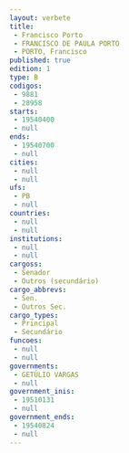 ```yaml
---
layout: verbete
title:
 - Francisco Porto
 - FRANCISCO DE PAULA PORTO
 - PORTO, Francisco
published: true
edition: 1  
type: B
codigos: 
 - 9881
 - 28958
starts: 
 - 19540400
 - null 
ends: 
 - 19540700
 - null 
cities: 
 - null 
 - null 
ufs: 
 - PB
 - null 
countries: 
 - null 
 - null 
institutions: 
 - null 
 - null 
cargoss: 
 - Senador
 - Outros (secundário)
cargo_abbrevs: 
 - Sen.
 - Outros Sec.
cargo_types: 
 - Principal
 - Secundário
funcoes: 
 - null 
 - null 
governments: 
 - GETÚLIO VARGAS
 - null 
government_inis: 
 - 19510131
 - null 
government_ends: 
 - 19540824
 - null 
---
```


